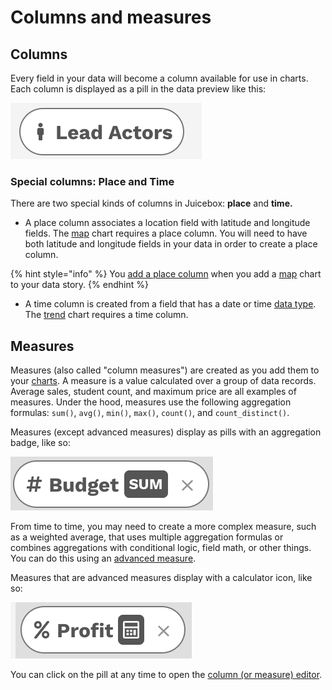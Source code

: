 # Columns and measures

## Columns

Every field in your data will become a column available for use in charts. Each column is displayed as a pill in the data preview like this:

![A column pill](<../../.gitbook/assets/image (386).png>)

### Special columns: Place and Time

There are two special kinds of columns in Juicebox: **place** and **time.**

* A place column associates a location field with latitude and longitude fields. The [map](../story-designer/charts/map.md) chart requires a place column. You will need to have both latitude and longitude fields in your data in order to create a place column. &#x20;

{% hint style="info" %}
You [add a place column](the-column-or-measure-editor/#place-column-editor) when you add a [map](../story-designer/charts/map.md) chart to your data story.&#x20;
{% endhint %}

* A time column is created from a field that has a date or time [data type](the-data-preview.md#data-types). The [trend](../story-designer/charts/trend.md) chart requires a time column.&#x20;

## Measures

Measures (also called "column measures") are created as you add them to your [charts](../story-designer/charts/). A measure is a value calculated over a group of data records. Average sales, student count, and maximum price are all examples of measures. Under the hood, measures use the following aggregation formulas: `sum()`, `avg()`, `min()`, `max()`, `count()`, and `count_distinct()`.

Measures (except advanced measures) display as pills with an aggregation badge, like so:&#x20;

![Measure with the sum() aggregation](<../../.gitbook/assets/image (347).png>)

From time to time, you may need to create a more complex measure, such as a weighted average, that uses multiple aggregation formulas or combines aggregations with conditional logic, field math, or other things. You can do this using an [advanced measure](advanced-ingredients/).&#x20;

Measures that are advanced measures display with a calculator icon, like so:

![An advanced measure](<../../.gitbook/assets/image (312).png>)



You can click on the pill at any time to open the [column (or measure) editor](the-column-or-measure-editor/).&#x20;
